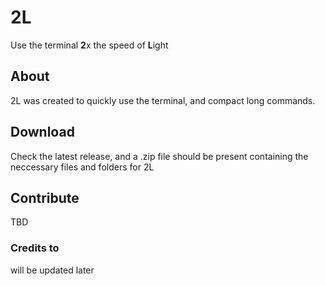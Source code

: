 # 2L
Use the terminal <b>2</b>x the speed of <b>L</b>ight

## About
2L was created to quickly use the terminal, and compact long commands.

## Download
Check the latest release, and a .zip file should be present containing the neccessary files and folders for 2L

## Contribute
TBD

### Credits to
will be updated later
